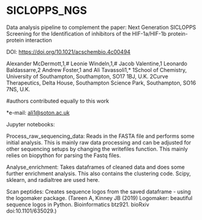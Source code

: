 # SICLOPPS_NGS

Data analysis pipeline to complement the paper: 
Next Generation SICLOPPS Screening for the Identification of inhibitors of the HIF-1a/HIF-1b protein-protein interaction 

DOI: https://doi.org/10.1021/acschembio.4c00494

Alexander McDermott,1,# Leonie Windeln,1,# Jacob Valentine,1 Leonardo Baldassarre,2 Andrew Foster,1 and Ali Tavassoli1,* 
1School of Chemistry, University of Southampton, Southampton, SO17 1BJ, U.K. 
2Curve Therapeutics, Delta House, Southampton Science Park, Southampton, SO16 7NS, U.K.

#authors contributed equally to this work 

*e-mail: ali1@soton.ac.uk 

Jupyter notebooks:

Process_raw_sequencing_data: Reads in the FASTA file and performs some initial analysis. This is mainly raw data processing and can be adjusted for other sequencing setups by changing the writefiles function. This mainly relies on biopython for parsing the Fastq files.

Analyse_enrichment: Takes dataframes of cleaned data and does some further enrichment analysis. This also contains the clustering code. Scipy, sklearn, and radialtree are used here.

Scan peptides: Creates sequence logos from the saved dataframe - using the logomaker package. (Tareen A, Kinney JB (2019) Logomaker: beautiful sequence logos in Python. Bioinformatics btz921. bioRxiv doi:10.1101/635029.)
